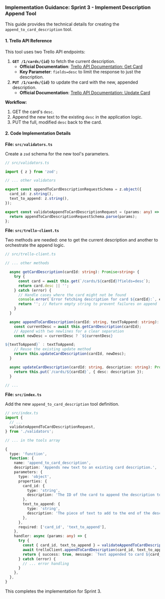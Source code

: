 ### Implementation Guidance: Sprint 3 - Implement Description Append Tool

This guide provides the technical details for creating the `append_to_card_description` tool.

#### 1. Trello API Reference

This tool uses two Trello API endpoints:

1.  **`GET /1/cards/{id}`** to fetch the current description.
    -   **Official Documentation**: [Trello API Documentation: Get Card](https://developer.atlassian.com/cloud/trello/rest/api-group-cards/#api-cards-id-get)
    -   **Key Parameter**: `fields=desc` to limit the response to just the description.
2.  **`PUT /1/cards/{id}`** to update the card with the new, appended description.
    -   **Official Documentation**: [Trello API Documentation: Update Card](https://developer.atlassian.com/cloud/trello/rest/api-group-cards/#api-cards-id-put)

**Workflow:**
1.  GET the card's `desc`.
2.  Append the new text to the existing `desc` in the application logic.
3.  PUT the full, modified `desc` back to the card.

#### 2. Code Implementation Details

**File: `src/validators.ts`**

Create a `zod` schema for the new tool's parameters.

```typescript
// src/validators.ts

import { z } from 'zod';

// ... other validators

export const appendToCardDescriptionRequestSchema = z.object({
  card_id: z.string(),
  text_to_append: z.string(),
});

export const validateAppendToCardDescriptionRequest = (params: any) => {
  return appendToCardDescriptionRequestSchema.parse(params);
};
```

**File: `src/trello-client.ts`**

Two methods are needed: one to get the current description and another to orchestrate the append logic.

```typescript
// src/trello-client.ts

// ... other methods

  async getCardDescription(cardId: string): Promise<string> {
    try {
      const card = await this.get(`/cards/${cardId}?fields=desc`);
      return card.desc || '';
    } catch (error) {
      // Handle cases where the card might not be found
      console.error(`Error fetching description for card ${cardId}:`, error);
      return ''; // Return empty string to prevent failures on append
    }
  }

  async appendToCardDescription(cardId: string, textToAppend: string): Promise<any> {
    const currentDesc = await this.getCardDescription(cardId);
    // Append with two newlines for a clear separation
    const newDesc = currentDesc ? `${currentDesc}

${textToAppend}` : textToAppend;
    // Reuse the existing update method
    return this.updateCardDescription(cardId, newDesc);
  }

  async updateCardDescription(cardId: string, description: string): Promise<any> {
    return this.put(`/cards/${cardId}`, { desc: description });
  }

// ...
```

**File: `src/index.ts`**

Add the new `append_to_card_description` tool definition.

```typescript
// src/index.ts
import {
  // ...
  validateAppendToCardDescriptionRequest,
} from './validators';

// ... in the tools array

{
  type: 'function',
  function: {
    name: 'append_to_card_description',
    description: 'Appends new text to an existing card description.',
    parameters: {
      type: 'object',
      properties: {
        card_id: {
          type: 'string',
          description: 'The ID of the card to append the description to.',
        },
        text_to_append: {
          type: 'string',
          description: 'The piece of text to add to the end of the description.',
        },
      },
      required: ['card_id', 'text_to_append'],
    },
    handler: async (params: any) => {
      try {
        const { card_id, text_to_append } = validateAppendToCardDescriptionRequest(params);
        await trelloClient.appendToCardDescription(card_id, text_to_append);
        return { success: true, message: `Text appended to card ${card_id}.` };
      } catch (error) {
        // ... error handling
      }
    },
  },
}
```
This completes the implementation for Sprint 3.
